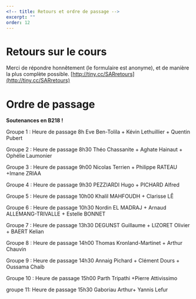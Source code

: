```yaml
---
<!-- title: Retours et ordre de passage -->
excerpt: ""
order: 12
---
```


# Retours sur le cours

Merci de répondre honnêtement (le formulaire est anonyme), et de manière la plus complète possible.
[http://tiny.cc/SARretours](http://tiny.cc/SARretours)


# Ordre de passage

**Soutenances en B218 !**

Groupe 1 :
Heure de passage 8h
Eve Ben-Tolila + Kévin Lethuillier + Quentin Pubert
 
Groupe 2 : 
Heure de passage 8h30
Théo Chassanite + Aghate Hainaut + Ophélie Laumonier
 
Groupe 3 :
Heure de passage 9h00
Nicolas Terrien + Philippe RATEAU  +Imane ZRIAA 
 
Groupe 4 :
Heure de passage 9h30
PEZZIARDI Hugo + PICHARD Alfred
 
Groupe 5 :
Heure de passage 10h00
Khalil MAHFOUDH + Clarisse LÊ
 
Groupe 6 :
Heure de passage 10h30
Nordin EL MADRAJ + Arnaud ALLEMANG-TRIVALLE + Estelle BONNET 

Groupe 7 :
Heure de passage 13h30
DEGUNST Guillaume + LIZORET Olivier + BAERT Kelian
 
Groupe 8 :
Heure de passage 14h00
Thomas Kronland-Martinet + Arthur Chauvin 
 
Groupe 9 :
Heure de passage 14h30
Annaig Pichard + Clément Dours  +  Oussama   Chaib
 
Groupe 10 :
Heure de passage 15h00
Parth Tripathi +Pierre Attivissimo

 groupe 11: 
Heure de passage 15h30
Gaboriau Arthur+ Yannis Lefur
